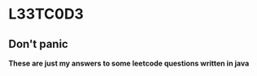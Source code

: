 # L33TC0D3

## Don't panic
**These are just my answers to some leetcode questions written in java**
